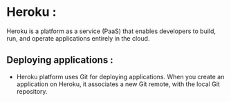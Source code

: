 # Heroku :
Heroku is a platform as a service (PaaS) that enables developers to build, run, and operate applications entirely in the cloud.

## Deploying applications :

- Heroku platform uses Git for deploying applications. When you create an application on Heroku, it associates a new Git remote, with the local Git repository.